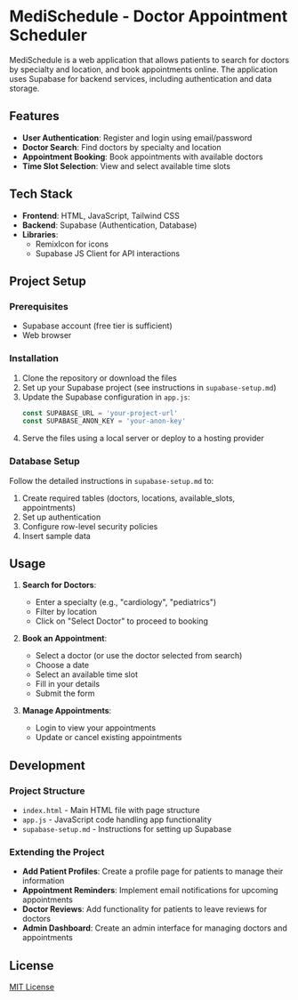 # MediSchedule - Doctor Appointment Scheduler

MediSchedule is a web application that allows patients to search for doctors by specialty and location, and book appointments online. The application uses Supabase for backend services, including authentication and data storage.

## Features

- **User Authentication**: Register and login using email/password
- **Doctor Search**: Find doctors by specialty and location
- **Appointment Booking**: Book appointments with available doctors
- **Time Slot Selection**: View and select available time slots

## Tech Stack

- **Frontend**: HTML, JavaScript, Tailwind CSS
- **Backend**: Supabase (Authentication, Database)
- **Libraries**: 
  - RemixIcon for icons
  - Supabase JS Client for API interactions

## Project Setup

### Prerequisites

- Supabase account (free tier is sufficient)
- Web browser

### Installation

1. Clone the repository or download the files
2. Set up your Supabase project (see instructions in `supabase-setup.md`)
3. Update the Supabase configuration in `app.js`:
   ```javascript
   const SUPABASE_URL = 'your-project-url'
   const SUPABASE_ANON_KEY = 'your-anon-key'
   ```
4. Serve the files using a local server or deploy to a hosting provider

### Database Setup

Follow the detailed instructions in `supabase-setup.md` to:
1. Create required tables (doctors, locations, available_slots, appointments)
2. Set up authentication
3. Configure row-level security policies
4. Insert sample data

## Usage

1. **Search for Doctors**:
   - Enter a specialty (e.g., "cardiology", "pediatrics")
   - Filter by location
   - Click on "Select Doctor" to proceed to booking

2. **Book an Appointment**:
   - Select a doctor (or use the doctor selected from search)
   - Choose a date
   - Select an available time slot
   - Fill in your details
   - Submit the form

3. **Manage Appointments**:
   - Login to view your appointments
   - Update or cancel existing appointments

## Development

### Project Structure

- `index.html` - Main HTML file with page structure
- `app.js` - JavaScript code handling app functionality
- `supabase-setup.md` - Instructions for setting up Supabase

### Extending the Project

- **Add Patient Profiles**: Create a profile page for patients to manage their information
- **Appointment Reminders**: Implement email notifications for upcoming appointments
- **Doctor Reviews**: Add functionality for patients to leave reviews for doctors
- **Admin Dashboard**: Create an admin interface for managing doctors and appointments

## License

[MIT License](LICENSE)
